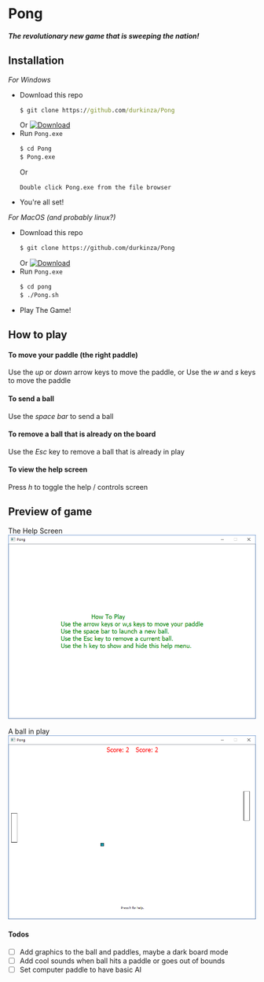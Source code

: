 # Pong
##### The revolutionary new game that is sweeping the nation!



## Installation
*For Windows*
- Download this repo
  ```cmd
  $ git clone https://github.com/durkinza/Pong
  ```
  Or
  [![Download](https://img.shields.io/badge/Click%20Here-To%20Download-blue.svg?style=flat-square)](https://github.com/durkinza/Pong/archive/master.zip)
- Run `Pong.exe`
  ```cmd
  $ cd Pong
  $ Pong.exe
  ```
  Or
  ```
  Double click Pong.exe from the file browser
  ```
- You're all set!

*For MacOS (and probably linux?)*
- Download this repo
  ```sh
  $ git clone https://github.com/durkinza/Pong
  ```
  Or
  [![Download](https://img.shields.io/badge/Click%20Here-To%20Download-blue.svg?style=flat-square)](https://github.com/durkinza/Pong/archive/master.zip)
- Run `Pong.exe`
  ```sh
  $ cd pong
  $ ./Pong.sh
  ```
- Play The Game!



## How to play
#### To move your paddle (the right paddle)
Use the *up* or *down* arrow keys to move the paddle, or
Use the *w* and *s* keys to move the paddle
#### To send a ball
Use the *space bar* to send a ball
#### To remove a ball that is already on the board
Use the *Esc* key to remove a ball that is already in play
#### To view the help screen
Press *h* to toggle the help / controls screen



## Preview of game
The Help Screen
![The Help Screen](https://raw.githubusercontent.com/durkinza/Pong/master/Help%20Screen.png)

A ball in play
![The Game](https://raw.githubusercontent.com/durkinza/Pong/master/Game%20in%20play.png)



#### Todos
 - [ ] Add graphics to the ball and paddles, maybe a dark board mode
 - [ ] Add cool sounds when ball hits a paddle or goes out of bounds
 - [ ] Set computer paddle to have basic AI
